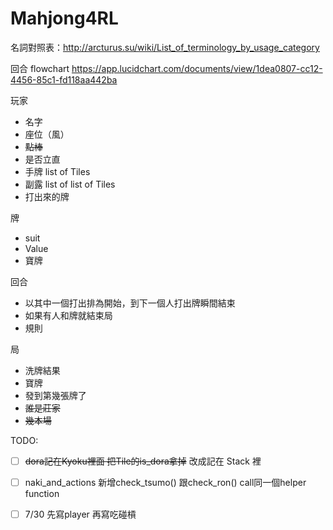 # Mahjong4RL

名詞對照表：http://arcturus.su/wiki/List_of_terminology_by_usage_category

回合 flowchart https://app.lucidchart.com/documents/view/1dea0807-cc12-4456-85c1-fd118aa442ba


玩家
- 名字
- 座位（風）
- ~~點棒~~
- 是否立直
- 手牌 list of Tiles
- 副露 list of list of Tiles
- 打出來的牌

牌
- suit
- Value
- 寶牌

回合
- 以其中一個打出排為開始，到下一個人打出牌瞬間結束
- 如果有人和牌就結束局
- 規則

局
- 洗牌結果
- 寶牌
- 發到第幾張牌了
- ~~誰是莊家~~
- ~~幾本場~~



TODO:
- [ ]  ~~dora記在Kyoku裡面 把Tile的is_dora拿掉~~ 改成記在 Stack 裡
- [ ]  naki_and_actions 新增check_tsumo() 跟check_ron() call同一個helper function
- [ ]  7/30 先寫player 再寫吃碰槓



